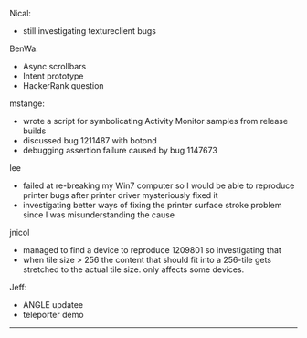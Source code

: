 Nical:
* still investigating textureclient bugs



BenWa:
* Async scrollbars
* Intent prototype
* HackerRank question



mstange:
* wrote a script for symbolicating Activity Monitor samples from release builds
* discussed bug 1211487 with botond
* debugging assertion failure caused by bug 1147673



lee
* failed at re-breaking my Win7 computer so I would be able to reproduce printer bugs after printer driver mysteriously fixed it
* investigating better ways of fixing the printer surface stroke problem since I was misunderstanding the cause



jnicol
* managed to find a device to reproduce 1209801 so investigating that
* when tile size > 256 the content that should fit into a 256-tile gets stretched to the actual tile size. only affects some devices.



Jeff:
* ANGLE updatee
* teleporter demo

________________


